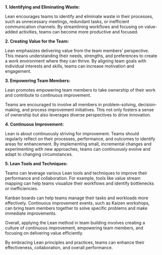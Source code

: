 
**1. Identifying and Eliminating Waste:** 

Lean encourages teams to identify and eliminate waste in their processes, such as unnecessary meetings, redundant tasks, or inefficient communication channels. By streamlining workflows and focusing on value-added activities, teams can become more productive and focused.

**2. Creating Value for the Team:** 

Lean emphasizes delivering value from the team members' perspective. This means understanding their needs, strengths, and preferences to create a work environment where they can thrive. By aligning team goals with individual interests and skills, teams can increase motivation and engagement.

**3. Empowering Team Members:** 

Lean promotes empowering team members to take ownership of their work and contribute to continuous improvement. 

Teams are encouraged to involve all members in problem-solving, decision-making, and process improvement initiatives. This not only fosters a sense of ownership but also leverages diverse perspectives to drive innovation.

**4. Continuous Improvement:** 

Lean is about continuously striving for improvement. Teams should regularly reflect on their processes, performance, and outcomes to identify areas for enhancement. By implementing small, incremental changes and experimenting with new approaches, teams can continuously evolve and adapt to changing circumstances.

**5. Lean Tools and Techniques:** 

Teams can leverage various Lean tools and techniques to improve their performance and collaboration. For example, tools like value stream mapping can help teams visualize their workflows and identify bottlenecks or inefficiencies. 

Kanban boards can help teams manage their tasks and workloads more effectively. Continuous improvement events, such as Kaizen workshops, can bring team members together to solve specific problems and make immediate improvements.

Overall, applying the Lean method in team building involves creating a culture of continuous improvement, empowering team members, and focusing on delivering value efficiently. 

By embracing Lean principles and practices, teams can enhance their effectiveness, collaboration, and overall performance.